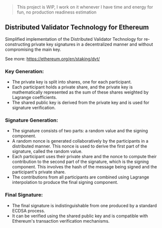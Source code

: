 > This project is WIP, I work on it whenever I have time and energy for fun, no production readiness estimation

## Distributed Validator Technology for Ethereum

Simplified implementation of the Distributed Validator Technology for re-constructing private key signatures in a decentralized manner and without compromising the main key.

See more: https://ethereum.org/en/staking/dvt/

### Key Generation:
- The private key is split into shares, one for each participant.
- Each participant holds a private share, and the private key is mathematically represented as the sum of these shares weighted by Lagrange coefficients.
- The shared public key is derived from the private key and is used for signature verification.

### Signature Generation:
- The signature consists of two parts: a random value and the signing component.
- A random nonce is generated collaboratively by the participants in a distributed manner. This nonce is used to derive the first part of the signature, called the random value.
- Each participant uses their private share and the nonce to compute their contribution to the second part of the signature, which is the signing component. This involves the hash of the message being signed and the participant's private share.
- The contributions from all participants are combined using Lagrange interpolation to produce the final signing component.

### Final Signature:
- The final signature is indistinguishable from one produced by a standard ECDSA process.
- It can be verified using the shared public key and is compatible with Ethereum's transaction verification mechanisms.
